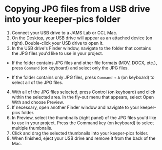 # Copying JPG files from a USB drive into your keeper-pics folder

1. Connect your USB drive to a JAMS Lab or CCL Mac.
2. On the Desktop, your USB drive will appear as an attached device \(on right\). Double-click your USB drive to open it.
3. In the USB drive's Finder window, navigate to the folder that contains the JPG files you'd like to use in your project.

  * If the folder contains JPG files and other file formats \(MOV, DOCX, etc.\), press `Command` \(on keyboard\) and select only the JPG files.

  * If the folder contains only JPG files, press `Command` + `A` \(on keyboard\) to select all of the JPG files.

4. With all of the JPG files selected, press Control \(on keyboard\) and click within the selected area. In the fly-out menu that appears, select Open With and choose Preview.
5. If necessary, open another Finder window and navigate to your keeper-pics folder.
6. In Preview, select the thumbnails \(right panel\) of the JPG files you'd like to use in your project. Press the Command key \(on keyboard\) to select multiple thumbnails.
7. Click and drag the selected thumbnails into your keeper-pics folder.
8. When finished, eject your USB drive and remove it from the back of the Mac.

